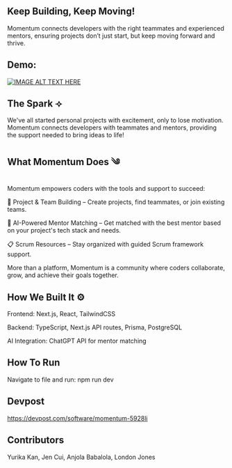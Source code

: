 ## Keep Building, Keep Moving! 
Momentum connects developers with the right teammates and experienced mentors, ensuring projects don’t just start, but keep moving forward and thrive.

## Demo:
[![IMAGE ALT TEXT HERE](https://img.youtube.com/vi/4cyKNYYfmjQ/0.jpg)](https://www.youtube.com/watch?v=4cyKNYYfmjQ)


## The Spark ⟢
We've all started personal projects with excitement, only to lose motivation. Momentum connects developers with teammates and mentors, providing the support needed to bring ideas to life!

## What Momentum Does ༄
Momentum empowers coders with the tools and support to succeed:

🚀 Project & Team Building – Create projects, find teammates, or join existing teams.

🤖 AI-Powered Mentor Matching – Get matched with the best mentor based on your project's tech stack and needs.

📋 Scrum Resources – Stay organized with guided Scrum framework support.

More than a platform, Momentum is a community where coders collaborate, grow, and achieve their goals together.

## How We Built It ⚙
Frontend: Next.js, React, TailwindCSS 

Backend: TypeScript, Next.js API routes, Prisma, PostgreSQL 

AI Integration: ChatGPT API for mentor matching 

## How To Run
Navigate to file and run: npm run dev

## Devpost 
https://devpost.com/software/momentum-5928li

## Contributors
Yurika Kan, Jen Cui, Anjola Babalola, London Jones 
